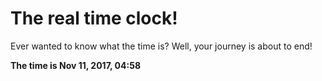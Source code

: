 # The real time clock!

Ever wanted to know what the time is? Well, your journey is about to end!

**The time is Nov 11, 2017, 04:58**